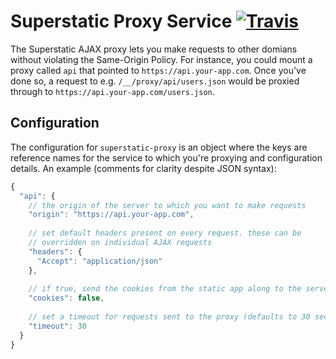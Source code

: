 # Superstatic Proxy Service [![Travis](https://img.shields.io/travis/divshot/superstatic-proxy.svg?style=flat-square)](https://travis-ci.org/divshot/superstatic-proxy)

The Superstatic AJAX proxy lets you make requests to other domians without
violating the Same-Origin Policy. For instance, you could mount a proxy
called `api` that pointed to `https://api.your-app.com`. Once you've done
so, a request to e.g. `/__/proxy/api/users.json` would be proxied through to
`https://api.your-app.com/users.json`.

## Configuration

The configuration for `superstatic-proxy` is an object where the keys are
reference names for the service to which you're proxying and configuration
details. An example (comments for clarity despite JSON syntax):

```js
{
  "api": {
    // the origin of the server to which you want to make requests
    "origin": "https://api.your-app.com",
    
    // set default headers present on every request. these can be
    // overridden on individual AJAX requests
    "headers": {
      "Accept": "application/json"
    },
    
    // if true, send the cookies from the static app along to the server
    "cookies": false,
    
    // set a timeout for requests sent to the proxy (defaults to 30 seconds)
    "timeout": 30
  }  
}
```
